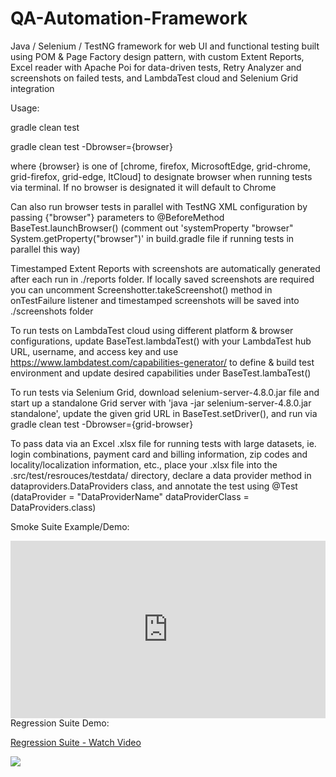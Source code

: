 # QA-Automation-Framework
Java / Selenium / TestNG framework for web UI and functional testing built using POM & Page Factory design pattern, with custom Extent Reports, Excel reader with Apache Poi for data-driven tests, Retry Analyzer and screenshots on failed tests, and LambdaTest cloud and Selenium Grid integration


Usage:

gradle clean test

gradle clean test -Dbrowser={browser}

where {browser} is one of [chrome, firefox, MicrosoftEdge, grid-chrome, grid-firefox, grid-edge, ltCloud] to designate browser when running tests via terminal. If no browser is designated it will default to Chrome

Can also run browser tests in parallel with TestNG XML configuration by passing {"browser"} parameters to @BeforeMethod BaseTest.launchBrowser() (comment out 'systemProperty "browser" System.getProperty("browser")' in build.gradle file if running tests in parallel this way)

Timestamped Extent Reports with screenshots are automatically generated after each run in ./reports folder. If locally saved screenshots are required you can uncomment Screenshotter.takeScreenshot() method in onTestFailure listener and timestamped screenshots will be saved into ./screenshots folder

To run tests on LambdaTest cloud using different platform & browser configurations, update BaseTest.lambdaTest() with your LambdaTest hub URL, username, and access key and use https://www.lambdatest.com/capabilities-generator/ to define & build test environment and update desired capabilities under BaseTest.lambaTest()

To run tests via Selenium Grid, download selenium-server-4.8.0.jar file and start up a standalone Grid server with 'java -jar selenium-server-4.8.0.jar standalone', update the given grid URL in BaseTest.setDriver(), and run via gradle clean test -Dbrowser={grid-browser}

To pass data via an Excel .xlsx file for running tests with large datasets, ie. login combinations, payment card and billing information, zip codes and locality/localization information, etc., place your .xlsx file into the .src/test/resrouces/testdata/ directory, declare a data provider method in dataproviders.DataProviders class, and annotate the test using @Test (dataProvider = "DataProviderName" dataProviderClass = DataProviders.class)

Smoke Suite Example/Demo: <div style="position: relative; padding-bottom: 56.25%; height: 0;"><iframe src="https://www.loom.com/embed/070c01d7eb3d431da6d0ef5260956312" frameborder="0" webkitallowfullscreen mozallowfullscreen allowfullscreen style="position: absolute; top: 0; left: 0; width: 100%; height: 100%;"></iframe></div>
Regression Suite Demo: <a href="https://www.loom.com/share/007bf31f02e4432b920cf9e9ec577da7">
    <p>Regression Suite - Watch Video</p>
    <img style="max-width:300px;" src="https://cdn.loom.com/sessions/thumbnails/007bf31f02e4432b920cf9e9ec577da7-with-play.gif">
  </a>
